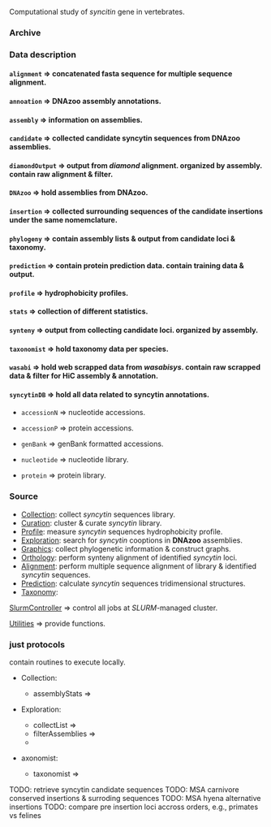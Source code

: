 Computational study of _syncitin_ gene in vertebrates.

### Archive

### Data description

#### `alignment` => concatenated fasta sequence for multiple sequence alignment.

#### `annoation` => **DNAzoo** assembly annotations.

#### `assembly` => information on assemblies.

#### `candidate` => collected candidate syncytin sequences from **DNAzoo** assemblies.

#### `diamondOutput` => output from _diamond_ alignment. organized by assembly. contain raw alignment & filter.

#### `DNAzoo` => hold assemblies from **DNAzoo**.

#### `insertion` => collected surrounding sequences of the candidate insertions under the same nomemclature.

#### `phylogeny` => contain assembly lists & output from candidate loci & taxonomy.

#### `prediction` => contain protein prediction data. contain training data & output.

#### `profile` => hydrophobicity profiles.

#### `stats` => collection of different statistics.

#### `synteny` => output from collecting candidate loci. organized by assembly.

#### `taxonomist` => hold taxonomy data per species.

#### `wasabi` => hold web scrapped data from _wasabisys_. contain raw scrapped data & filter for HiC assembly & annotation.

#### `syncytinDB` => hold all data related to syncytin annotations.

- `accessionN` => nucleotide accessions.

- `accessionP` => protein accessions.

- `genBank` => genBank formatted accessions.

- `nucleotide` => nucleotide library.

- `protein` => protein library.

### Source

- [Collection](src/Collection/README.md): collect _syncytin_ sequences library.
- [Curation](src/Curation/README.md): cluster & curate _syncytin_ library.
- [Profile](src/Profile/README.md): measure _syncytin_ sequences hydrophobicity profile.
- [Exploration](src/Exploration/README.md): search for _syncytin_ cooptions in **DNAzoo** assemblies.
- [Graphics](src/Graphics/README.md): collect phylogenetic information & construct graphs.
- [Orthology](src/Orthology/README.md): perform synteny alignment of identified _syncytin_ loci.
- [Alignment](src/Alignment/README.md): perform multiple sequence alignment of library & identified _syncytin_ sequences.
- [Prediction](src/Prediction/README.md): calculate _syncytin_ sequences tridimensional structures.
- [Taxonomy](src/Taxonomy/README.md):

[SlurmController](src/SlurmController/README.md) => control all jobs at _SLURM_-managed cluster.

[Utilities](src/Utilities/README.md) => provide functions.

### just protocols

contain routines to execute locally.

- Collection:

  - assemblyStats =>

- Exploration:

  - collectList =>
  - filterAssemblies =>
  -

- axonomist:
  - taxonomist =>

TODO: retrieve syncytin candidate sequences
TODO: MSA carnivore conserved insertions & surroding sequences
TODO: MSA hyena alternative insertions
TODO: compare pre insertion loci accross orders, e.g., primates vs felines
